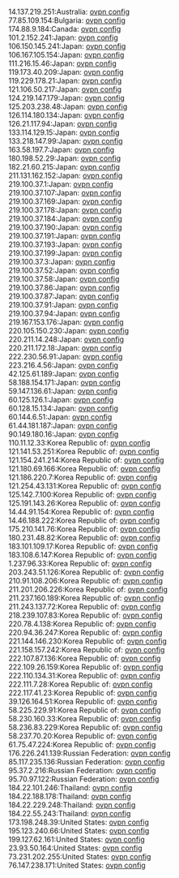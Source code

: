 14.137.219.251:Australia: [ovpn config](vpn/14_137_219_251.ovpn)  
77.85.109.154:Bulgaria: [ovpn config](vpn/77_85_109_154.ovpn)  
174.88.9.184:Canada: [ovpn config](vpn/174_88_9_184.ovpn)  
101.2.152.241:Japan: [ovpn config](vpn/101_2_152_241.ovpn)  
106.150.145.241:Japan: [ovpn config](vpn/106_150_145_241.ovpn)  
106.167.105.154:Japan: [ovpn config](vpn/106_167_105_154.ovpn)  
111.216.15.46:Japan: [ovpn config](vpn/111_216_15_46.ovpn)  
119.173.40.209:Japan: [ovpn config](vpn/119_173_40_209.ovpn)  
119.229.178.21:Japan: [ovpn config](vpn/119_229_178_21.ovpn)  
121.106.50.217:Japan: [ovpn config](vpn/121_106_50_217.ovpn)  
124.219.147.179:Japan: [ovpn config](vpn/124_219_147_179.ovpn)  
125.203.238.48:Japan: [ovpn config](vpn/125_203_238_48.ovpn)  
126.114.180.134:Japan: [ovpn config](vpn/126_114_180_134.ovpn)  
126.21.117.94:Japan: [ovpn config](vpn/126_21_117_94.ovpn)  
133.114.129.15:Japan: [ovpn config](vpn/133_114_129_15.ovpn)  
133.218.147.99:Japan: [ovpn config](vpn/133_218_147_99.ovpn)  
163.58.197.7:Japan: [ovpn config](vpn/163_58_197_7.ovpn)  
180.198.52.29:Japan: [ovpn config](vpn/180_198_52_29.ovpn)  
182.21.60.215:Japan: [ovpn config](vpn/182_21_60_215.ovpn)  
211.131.162.152:Japan: [ovpn config](vpn/211_131_162_152.ovpn)  
219.100.37.1:Japan: [ovpn config](vpn/219_100_37_1.ovpn)  
219.100.37.107:Japan: [ovpn config](vpn/219_100_37_107.ovpn)  
219.100.37.169:Japan: [ovpn config](vpn/219_100_37_169.ovpn)  
219.100.37.178:Japan: [ovpn config](vpn/219_100_37_178.ovpn)  
219.100.37.184:Japan: [ovpn config](vpn/219_100_37_184.ovpn)  
219.100.37.190:Japan: [ovpn config](vpn/219_100_37_190.ovpn)  
219.100.37.191:Japan: [ovpn config](vpn/219_100_37_191.ovpn)  
219.100.37.193:Japan: [ovpn config](vpn/219_100_37_193.ovpn)  
219.100.37.199:Japan: [ovpn config](vpn/219_100_37_199.ovpn)  
219.100.37.3:Japan: [ovpn config](vpn/219_100_37_3.ovpn)  
219.100.37.52:Japan: [ovpn config](vpn/219_100_37_52.ovpn)  
219.100.37.58:Japan: [ovpn config](vpn/219_100_37_58.ovpn)  
219.100.37.86:Japan: [ovpn config](vpn/219_100_37_86.ovpn)  
219.100.37.87:Japan: [ovpn config](vpn/219_100_37_87.ovpn)  
219.100.37.91:Japan: [ovpn config](vpn/219_100_37_91.ovpn)  
219.100.37.94:Japan: [ovpn config](vpn/219_100_37_94.ovpn)  
219.167.153.176:Japan: [ovpn config](vpn/219_167_153_176.ovpn)  
220.105.150.230:Japan: [ovpn config](vpn/220_105_150_230.ovpn)  
220.211.14.248:Japan: [ovpn config](vpn/220_211_14_248.ovpn)  
220.211.172.18:Japan: [ovpn config](vpn/220_211_172_18.ovpn)  
222.230.56.91:Japan: [ovpn config](vpn/222_230_56_91.ovpn)  
223.216.4.56:Japan: [ovpn config](vpn/223_216_4_56.ovpn)  
42.125.61.189:Japan: [ovpn config](vpn/42_125_61_189.ovpn)  
58.188.154.171:Japan: [ovpn config](vpn/58_188_154_171.ovpn)  
59.147.136.61:Japan: [ovpn config](vpn/59_147_136_61.ovpn)  
60.125.126.1:Japan: [ovpn config](vpn/60_125_126_1.ovpn)  
60.128.15.134:Japan: [ovpn config](vpn/60_128_15_134.ovpn)  
60.144.6.51:Japan: [ovpn config](vpn/60_144_6_51.ovpn)  
61.44.181.187:Japan: [ovpn config](vpn/61_44_181_187.ovpn)  
90.149.180.16:Japan: [ovpn config](vpn/90_149_180_16.ovpn)  
110.11.12.33:Korea Republic of: [ovpn config](vpn/110_11_12_33.ovpn)  
121.141.53.251:Korea Republic of: [ovpn config](vpn/121_141_53_251.ovpn)  
121.154.241.214:Korea Republic of: [ovpn config](vpn/121_154_241_214.ovpn)  
121.180.69.166:Korea Republic of: [ovpn config](vpn/121_180_69_166.ovpn)  
121.186.220.7:Korea Republic of: [ovpn config](vpn/121_186_220_7.ovpn)  
121.254.43.131:Korea Republic of: [ovpn config](vpn/121_254_43_131.ovpn)  
125.142.7.100:Korea Republic of: [ovpn config](vpn/125_142_7_100.ovpn)  
125.191.143.26:Korea Republic of: [ovpn config](vpn/125_191_143_26.ovpn)  
14.44.91.154:Korea Republic of: [ovpn config](vpn/14_44_91_154.ovpn)  
14.46.188.222:Korea Republic of: [ovpn config](vpn/14_46_188_222.ovpn)  
175.210.141.76:Korea Republic of: [ovpn config](vpn/175_210_141_76.ovpn)  
180.231.48.82:Korea Republic of: [ovpn config](vpn/180_231_48_82.ovpn)  
183.101.109.17:Korea Republic of: [ovpn config](vpn/183_101_109_17.ovpn)  
183.108.6.147:Korea Republic of: [ovpn config](vpn/183_108_6_147.ovpn)  
1.237.96.33:Korea Republic of: [ovpn config](vpn/1_237_96_33.ovpn)  
203.243.51.126:Korea Republic of: [ovpn config](vpn/203_243_51_126.ovpn)  
210.91.108.206:Korea Republic of: [ovpn config](vpn/210_91_108_206.ovpn)  
211.201.206.226:Korea Republic of: [ovpn config](vpn/211_201_206_226.ovpn)  
211.237.160.189:Korea Republic of: [ovpn config](vpn/211_237_160_189.ovpn)  
211.243.137.72:Korea Republic of: [ovpn config](vpn/211_243_137_72.ovpn)  
218.239.107.83:Korea Republic of: [ovpn config](vpn/218_239_107_83.ovpn)  
220.78.4.138:Korea Republic of: [ovpn config](vpn/220_78_4_138.ovpn)  
220.94.36.247:Korea Republic of: [ovpn config](vpn/220_94_36_247.ovpn)  
221.144.146.230:Korea Republic of: [ovpn config](vpn/221_144_146_230.ovpn)  
221.158.157.242:Korea Republic of: [ovpn config](vpn/221_158_157_242.ovpn)  
222.107.87.136:Korea Republic of: [ovpn config](vpn/222_107_87_136.ovpn)  
222.109.26.159:Korea Republic of: [ovpn config](vpn/222_109_26_159.ovpn)  
222.110.134.31:Korea Republic of: [ovpn config](vpn/222_110_134_31.ovpn)  
222.111.7.28:Korea Republic of: [ovpn config](vpn/222_111_7_28.ovpn)  
222.117.41.23:Korea Republic of: [ovpn config](vpn/222_117_41_23.ovpn)  
39.126.164.51:Korea Republic of: [ovpn config](vpn/39_126_164_51.ovpn)  
58.225.229.91:Korea Republic of: [ovpn config](vpn/58_225_229_91.ovpn)  
58.230.160.33:Korea Republic of: [ovpn config](vpn/58_230_160_33.ovpn)  
58.236.83.229:Korea Republic of: [ovpn config](vpn/58_236_83_229.ovpn)  
58.237.70.20:Korea Republic of: [ovpn config](vpn/58_237_70_20.ovpn)  
61.75.47.224:Korea Republic of: [ovpn config](vpn/61_75_47_224.ovpn)  
176.226.241.139:Russian Federation: [ovpn config](vpn/176_226_241_139.ovpn)  
85.117.235.136:Russian Federation: [ovpn config](vpn/85_117_235_136.ovpn)  
95.37.2.216:Russian Federation: [ovpn config](vpn/95_37_2_216.ovpn)  
95.70.97.122:Russian Federation: [ovpn config](vpn/95_70_97_122.ovpn)  
184.22.101.246:Thailand: [ovpn config](vpn/184_22_101_246.ovpn)  
184.22.188.178:Thailand: [ovpn config](vpn/184_22_188_178.ovpn)  
184.22.229.248:Thailand: [ovpn config](vpn/184_22_229_248.ovpn)  
184.22.55.243:Thailand: [ovpn config](vpn/184_22_55_243.ovpn)  
173.198.248.39:United States: [ovpn config](vpn/173_198_248_39.ovpn)  
195.123.240.66:United States: [ovpn config](vpn/195_123_240_66.ovpn)  
199.127.62.161:United States: [ovpn config](vpn/199_127_62_161.ovpn)  
23.93.50.164:United States: [ovpn config](vpn/23_93_50_164.ovpn)  
73.231.202.255:United States: [ovpn config](vpn/73_231_202_255.ovpn)  
76.147.238.171:United States: [ovpn config](vpn/76_147_238_171.ovpn)  
